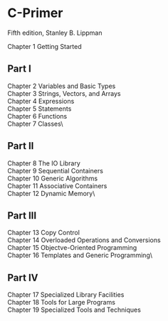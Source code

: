 # C-Primer
Fifth edition, Stanley B. Lippman


Chapter 1 Getting Started

## Part I
Chapter 2 Variables and Basic Types\
Chapter 3 Strings, Vectors, and Arrays\
Chapter 4 Expressions\
Chapter 5 Statements\
Chapter 6 Functions\
Chapter 7 Classes\

## Part II
Chapter 8 The IO Library\
Chapter 9 Sequential Containers\
Chapter 10 Generic Algorithms\
Chapter 11 Associative Containers\
Chapter 12 Dynamic Memory\

## Part III
Chapter 13 Copy Control\
Chapter 14 Overloaded Operations and Conversions\
Chapter 15 Objectve-Oriented Programming\
Chapter 16 Templates and Generic Programming\

## Part IV
Chapter 17 Specialized Library Facilities\
Chapter 18 Tools for Large Programs\
Chapter 19 Specialized Tools and Techniques
